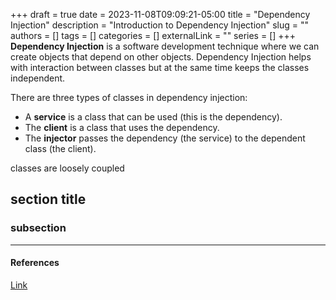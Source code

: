 +++ 
draft = true
date = 2023-11-08T09:09:21-05:00
title = "Dependency Injection"
description = "Introduction to Dependency Injection"
slug = ""
authors = []
tags = []
categories = []
externalLink = ""
series = []
+++
**Dependency Injection** is a software development technique where we can create objects that depend on other
objects. Dependency Injection helps with interaction between classes but at the same time keeps the classes
independent.

There are three types of classes in dependency injection:

* A **service** is a class that can be used (this is the dependency).
* The **client** is a class that uses the dependency.
* The **injector** passes the dependency (the service) to the dependent class (the client).

classes are loosely coupled


## section title

### subsection

---

#### References

[Link](https://codingwithcarl.com)